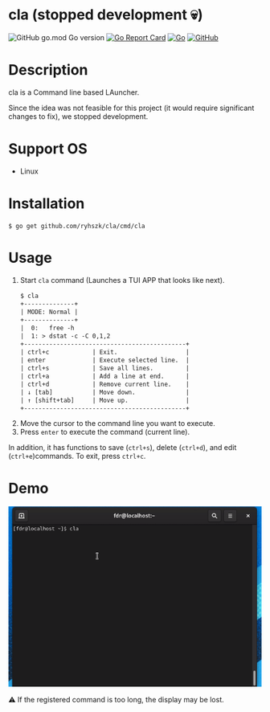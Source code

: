 cla (stopped development :skull:)
===

![GitHub go.mod Go version](https://img.shields.io/github/go-mod/go-version/ryhszk/cla)
[![Go Report Card](https://goreportcard.com/badge/github.com/ryhszk/cla)](https://goreportcard.com/report/github.com/ryhszk/cla)
[![Go](https://github.com/ryhszk/cll/actions/workflows/go.yml/badge.svg?branch=main)](https://github.com/ryhszk/cll/actions/workflows/go.yml)
[![GitHub](https://img.shields.io/github/license/ryhszk/cll)](https://github.com/ryhszk/cll/blob/main/LICENSE)

# Description

cla is a Command line based LAuncher.

Since the idea was not feasible for this project (it would require significant changes to fix), 
we stopped development.

# Support OS

- Linux

# Installation

```
$ go get github.com/ryhszk/cla/cmd/cla
```

# Usage

1. Start `cla` command (Launches a TUI APP that looks like next).
    ```
    $ cla
    +--------------+
    | MODE: Normal | 
    +--------------+
    |  0:   free -h
    |  1: > dstat -c -C 0,1,2
    +---------------------------------------------+
    | ctrl+c            | Exit.                   |
    | enter             | Execute selected line.  |
    | ctrl+s            | Save all lines.         |
    | ctrl+a            | Add a line at end.      |
    | ctrl+d            | Remove current line.    |
    | ↓ [tab]           | Move down.              |
    | ↑ [shift+tab]     | Move up.                |
    +---------------------------------------------+
    ```
3. Move the cursor to the command line you want to execute.
4. Press `enter` to execute the command (current line).

In addition, it has functions to save (`ctrl+s`), delete (`ctrl+d`), and edit (`ctrl+e`)commands.
To exit, press `ctrl+c`.



# Demo

![demo](https://github.com/ryhszk/cla/blob/main/assets/cla.gif)

:warning: If the registered command is too long, the display may be lost.
